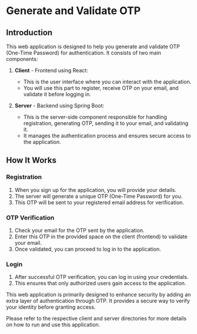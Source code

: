 # Generate and Validate OTP

## Introduction

This web application is designed to help you generate and validate OTP (One-Time Password) for authentication. It consists of two main components:

1. **Client** - Frontend using React:

   - This is the user interface where you can interact with the application.
   - You will use this part to register, receive OTP on your email, and validate it before logging in.

2. **Server** - Backend using Spring Boot:
   - This is the server-side component responsible for handling registration, generating OTP, sending it to your email, and validating it.
   - It manages the authentication process and ensures secure access to the application.

## How It Works

### Registration

1. When you sign up for the application, you will provide your details.
2. The server will generate a unique OTP (One-Time Password) for you.
3. This OTP will be sent to your registered email address for verification.

### OTP Verification

1. Check your email for the OTP sent by the application.
2. Enter this OTP in the provided space on the client (frontend) to validate your email.
3. Once validated, you can proceed to log in to the application.

### Login

1. After successful OTP verification, you can log in using your credentials.
2. This ensures that only authorized users gain access to the application.

This web application is primarily designed to enhance security by adding an extra layer of authentication through OTP. It provides a secure way to verify your identity before granting access.

Please refer to the respective client and server directories for more details on how to run and use this application.
